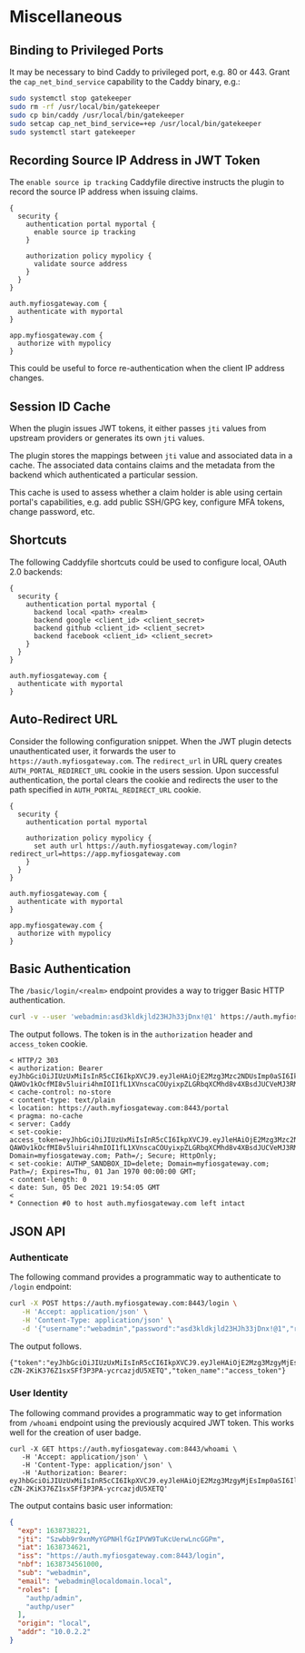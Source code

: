 # Miscellaneous

## Binding to Privileged Ports

It may be necessary to bind Caddy to privileged port, e.g. 80 or 443.
Grant the `cap_net_bind_service` capability to the Caddy binary, e.g.:

```bash
sudo systemctl stop gatekeeper
sudo rm -rf /usr/local/bin/gatekeeper
sudo cp bin/caddy /usr/local/bin/gatekeeper
sudo setcap cap_net_bind_service=+ep /usr/local/bin/gatekeeper
sudo systemctl start gatekeeper
```


## Recording Source IP Address in JWT Token

The `enable source ip tracking` Caddyfile directive instructs
the plugin to record the source IP address when issuing claims.

```
{
  security {
    authentication portal myportal {
      enable source ip tracking
    }

    authorization policy mypolicy {
      validate source address
    }
  }
}

auth.myfiosgateway.com {
  authenticate with myportal
}

app.myfiosgateway.com {
  authorize with mypolicy
}
```

This could be useful to force re-authentication when the client IP
address changes.

## Session ID Cache

When the plugin issues JWT tokens, it either passes `jti` values
from upstream providers or generates its own `jti` values.

The plugin stores the mappings between `jti` value and associated
data in a cache. The associated data contains claims and the
metadata from the backend which authenticated a particular session.

This cache is used to assess whether a claim holder is able using
certain portal's capabilities, e.g. add public SSH/GPG key, configure
MFA tokens, change password, etc.


## Shortcuts

The following Caddyfile shortcuts could be used to configure local, OAuth 2.0
backends:

```
{
  security {
    authentication portal myportal {
      backend local <path> <realm>
      backend google <client_id> <client_secret>
      backend github <client_id> <client_secret>
      backend facebook <client_id> <client_secret>
    }
  }
}

auth.myfiosgateway.com {
  authenticate with myportal
}
```

## Auto-Redirect URL

Consider the following configuration snippet. When the JWT plugin detects
unauthenticated user, it forwards the user to `https://auth.myfiosgateway.com`.
The `redirect_url` in URL query creates `AUTH_PORTAL_REDIRECT_URL` cookie
in the users session. Upon successful authentication, the portal
clears the cookie and redirects the user to the path specified in
`AUTH_PORTAL_REDIRECT_URL` cookie.

```
{
  security {
    authentication portal myportal

    authorization policy mypolicy {
      set auth url https://auth.myfiosgateway.com/login?redirect_url=https://app.myfiosgateway.com
    }
  }
}

auth.myfiosgateway.com {
  authenticate with myportal
}

app.myfiosgateway.com {
  authorize with mypolicy
}
```

## Basic Authentication

The `/basic/login/<realm>` endpoint provides a way to trigger Basic HTTP authentication.


```bash
curl -v --user 'webadmin:asd3kldkjld23HJh33jDnx!@1' https://auth.myfiosgateway.com:8443/basic/login/local
```

The output follows. The token is in the `authorization` header and `access_token` cookie.

```
< HTTP/2 303
< authorization: Bearer eyJhbGciOiJIUzUxMiIsInR5cCI6IkpXVCJ9.eyJleHAiOjE2Mzg3Mzc2NDUsImp0aSI6IktzRXFpdTRqVXFQajJxUHJRZjhuWlEwSlFSell1R015MmlqU1oiLCJpYXQiOjE2Mzg3MzQwNDUsImlzcyI6Imh0dHBzOi8vYXV0aC5teWZpb3NnYXRld2F5LmNvbTo4NDQzL2Jhc2ljL2xvZ2luL2xvY2FsIiwibmJmIjoxNjM4NzMzOTg1MDAwLCJzdWIiOiJ3ZWJhZG1pbiIsImVtYWlsIjoid2ViYWRtaW5AbG9jYWxkb21haW4ubG9jYWwiLCJyb2xlcyI6WyJhdXRocC9hZG1pbiJdLCJvcmlnaW4iOiJsb2NhbCIsImFkZHIiOiIxMC4wLjIuMiJ9.gJXu5Dzj1VsI-QAWOv1kOcfMI8v5luiri4hmIOI1fL1XVnscaCOUyixpZLGRbqXCMhd8v4XBsdJUCVeMJ3RMFw
< cache-control: no-store
< content-type: text/plain
< location: https://auth.myfiosgateway.com:8443/portal
< pragma: no-cache
< server: Caddy
< set-cookie: access_token=eyJhbGciOiJIUzUxMiIsInR5cCI6IkpXVCJ9.eyJleHAiOjE2Mzg3Mzc2NDUsImp0aSI6IktzRXFpdTRqVXFQajJxUHJRZjhuWlEwSlFSell1R015MmlqU1oiLCJpYXQiOjE2Mzg3MzQwNDUsImlzcyI6Imh0dHBzOi8vYXV0aC5teWZpb3NnYXRld2F5LmNvbTo4NDQzL2Jhc2ljL2xvZ2luL2xvY2FsIiwibmJmIjoxNjM4NzMzOTg1MDAwLCJzdWIiOiJ3ZWJhZG1pbiIsImVtYWlsIjoid2ViYWRtaW5AbG9jYWxkb21haW4ubG9jYWwiLCJyb2xlcyI6WyJhdXRocC9hZG1pbiJdLCJvcmlnaW4iOiJsb2NhbCIsImFkZHIiOiIxMC4wLjIuMiJ9.gJXu5Dzj1VsI-QAWOv1kOcfMI8v5luiri4hmIOI1fL1XVnscaCOUyixpZLGRbqXCMhd8v4XBsdJUCVeMJ3RMFw; Domain=myfiosgateway.com; Path=/; Secure; HttpOnly;
< set-cookie: AUTHP_SANDBOX_ID=delete; Domain=myfiosgateway.com; Path=/; Expires=Thu, 01 Jan 1970 00:00:00 GMT;
< content-length: 0
< date: Sun, 05 Dec 2021 19:54:05 GMT
<
* Connection #0 to host auth.myfiosgateway.com left intact
```

## JSON API

### Authenticate

The following command provides a programmatic way to authenticate to `/login` endpoint:

```bash
curl -X POST https://auth.myfiosgateway.com:8443/login \
   -H 'Accept: application/json' \
   -H 'Content-Type: application/json' \
   -d '{"username":"webadmin","password":"asd3kldkjld23HJh33jDnx!@1","realm":"local"}'
```

The output follows.

```
{"token":"eyJhbGciOiJIUzUxMiIsInR5cCI6IkpXVCJ9.eyJleHAiOjE2Mzg3MzgyMjEsImp0aSI6IlN6d2JiOXI5eG5NeVlHUE5IbGZHeklQVlc5VHVLY1VlcndMbmNHR1BtIiwiaWF0IjoxNjM4NzM0NjIxLCJpc3MiOiJodHRwczovL2F1dGgubXlmaW9zZ2F0ZXdheS5jb206ODQ0My9sb2dpbiIsIm5iZiI6MTYzODczNDU2MTAwMCwic3ViIjoid2ViYWRtaW4iLCJlbWFpbCI6IndlYmFkbWluQGxvY2FsZG9tYWluLmxvY2FsIiwicm9sZXMiOlsiYXV0aHAvYWRtaW4iLCJhdXRocC91c2VyIl0sIm9yaWdpbiI6ImxvY2FsIiwiYWRkciI6IjEwLjAuMi4yIn0.QuSld2zKYtQX5gPIUlg7glRb7GXuieXm7ALxBTRd2dxCK4T-cZN-2KiK376Z1sxSFf3P3PA-ycrcazjdU5XETQ","token_name":"access_token"}
```

### User Identity

The following command provides a programmatic way to get information from `/whoami`
endpoint using the previously acquired JWT token. This works well for the
creation of user badge.

```
curl -X GET https://auth.myfiosgateway.com:8443/whoami \
   -H 'Accept: application/json' \
   -H 'Content-Type: application/json' \
   -H 'Authorization: Bearer: eyJhbGciOiJIUzUxMiIsInR5cCI6IkpXVCJ9.eyJleHAiOjE2Mzg3MzgyMjEsImp0aSI6IlN6d2JiOXI5eG5NeVlHUE5IbGZHeklQVlc5VHVLY1VlcndMbmNHR1BtIiwiaWF0IjoxNjM4NzM0NjIxLCJpc3MiOiJodHRwczovL2F1dGgubXlmaW9zZ2F0ZXdheS5jb206ODQ0My9sb2dpbiIsIm5iZiI6MTYzODczNDU2MTAwMCwic3ViIjoid2ViYWRtaW4iLCJlbWFpbCI6IndlYmFkbWluQGxvY2FsZG9tYWluLmxvY2FsIiwicm9sZXMiOlsiYXV0aHAvYWRtaW4iLCJhdXRocC91c2VyIl0sIm9yaWdpbiI6ImxvY2FsIiwiYWRkciI6IjEwLjAuMi4yIn0.QuSld2zKYtQX5gPIUlg7glRb7GXuieXm7ALxBTRd2dxCK4T-cZN-2KiK376Z1sxSFf3P3PA-ycrcazjdU5XETQ'
```

The output contains basic user information:

```json
{
  "exp": 1638738221,
  "jti": "Szwbb9r9xnMyYGPNHlfGzIPVW9TuKcUerwLncGGPm",
  "iat": 1638734621,
  "iss": "https://auth.myfiosgateway.com:8443/login",
  "nbf": 1638734561000,
  "sub": "webadmin",
  "email": "webadmin@localdomain.local",
  "roles": [
    "authp/admin",
    "authp/user"
  ],
  "origin": "local",
  "addr": "10.0.2.2"
}
```
